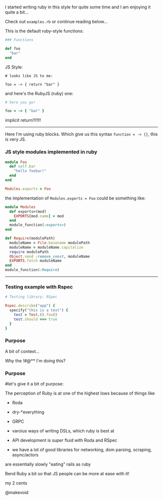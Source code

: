 I started writing ruby in this style for quite some time and I am enjoying it quite a bit...

Check out `examples.rb` or continue reading below...

This is the default ruby-style functions:

```ruby
### Functions

def foo
  "bar"
end
```

JS Style:

```
# looks like JS to me:

foo = -> { return "bar" }
```


and here's the RubyJS (ruby) one:

```ruby
# here you go!

foo = -> { "bar" }
```

implicit return!1!1!!

---

Here I'm using ruby blocks. Which give us this syntax `function = -> {}`, this is very JS.




### JS style modules implemented in ruby


```ruby
module Foo
  def self.bar
    "hello foobar!"
  end
end

Modules.exports = Foo
```


the implementation of `Modules.exports = Foo`  could be something like:


```ruby
module Modules
  def exports=(mod)
    EXPORTS[mod.name] = mod
  end
  module_function(:exports=)
end

def Require(modulePath)
  moduleName = File.basename modulePath
  moduleName = moduleName.capitalize
  require modulePath
  Object.send :remove_const, moduleName
  EXPORTS.fetch moduleName
end
module_function(:Require)
```


---

### Testing example with Rspec

```ruby
# Testing library: RSpec

Rspec.describe("app") {
  specify("this is a test") {
    test = Test.().foo()
    test.should === true
  }
}
```



### Purpose

A bit of context...

Why the !#@** I'm doing this?

### Purpose

#let's give it a bit of purpose:

The perception of Ruby is at one of the highest lows because of things like

- Roda

- dry-*everything

- GRPC

- varoius ways of writing DSLs, which ruby is best at
- API development is super fluid with Roda and RSpec

- we have a lot of good libraries for networking, dom parsing, scraping, async/actors


are essentially slowly "eating" rails as ruby



Bend Ruby a bit so that JS people can be more at ease with it!


my 2 cents

@makevoid
